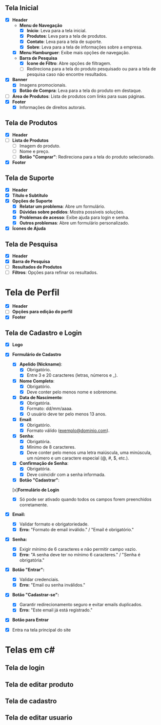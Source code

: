 ## Tela Inicial
- [x] **Header**
  - **Menu de Navegação**
    - [x] **Início**: Leva para a tela inicial.
    - [x] **Produtos**: Leva para a tela de produtos.
    - [x] **Contato**: Leva para a tela de suporte.
    - [x] **Sobre**: Leva para a tela de informações sobre a empresa.
  - [x] **Menu Hamburguer**: Exibe mais opções de navegação.
  - **Barra de Pesquisa**
    - [x] **Ícone de Filtro**: Abre opções de filtragem.
    - [ ] Redireciona para a tela do produto pesquisado ou para a tela de pesquisa caso não encontre resultados.
- [x] **Banner**
  - [x] Imagens promocionais.
  - [x] **Botão de Compra**: Leva para a tela do produto em destaque.
- [ ] **Área de Produtos**: Lista de produtos com links para suas páginas.
- [x] **Footer**
  - [x] Informações de direitos autorais.

## Tela de Produtos
- [x] **Header**
- [ ] **Lista de Produtos**
  - [ ] Imagem do produto.
  - [ ] Nome e preço.
  - [ ] **Botão "Comprar"**: Redireciona para a tela do produto selecionado.
- [x] **Footer**

## Tela de Suporte
- [x] **Header**
- [x] **Título e Subtítulo**
- [x] **Opções de Suporte**
  - [x] **Relatar um problema**: Abre um formulário.
  - [x] **Dúvidas sobre pedidos**: Mostra possíveis soluções.
  - [x] **Problemas de acesso**: Exibe ajuda para login e senha.
  - [x] **Outros problemas**: Abre um formulário personalizado.
- [x] **Ícones de Ajuda**

## Tela de Pesquisa
- [x] **Header**
- [x] **Barra de Pesquisa**
- [ ] **Resultados de Produtos**
- [ ] **Filtros**: Opções para refinar os resultados.

# Tela de Perfil
- [x] **Header**
- [ ] **Opções para edição do perfil**
- [x] **Footer**

## Tela de Cadastro e Login
- [x] **Logo**
- [x] **Formulário de Cadastro**
 
  - [x] **Apelido (Nickname)**:
    - [x] Obrigatório.
    - [x] Entre 3 e 20 caracteres (letras, números e _).
  
  - [x] **Nome Completo**:
    - [x] Obrigatório.
    - [x] Deve conter pelo menos nome e sobrenome.
 
  - [x] **Data de Nascimento**:
    - [x] Obrigatória.
    - [x] Formato: dd/mm/aaaa.
    - [x] O usuário deve ter pelo menos 13 anos.
  
  - [x] **Email**:
    - [x] Obrigatório.
    - [x] Formato válido (exemplo@dominio.com).
  
  - [x] **Senha**:
    - [x] Obrigatória.
    - [x] Mínimo de 8 caracteres.
    - [x] Deve conter pelo menos uma letra maiúscula, uma minúscula, um número e um caractere especial (@, #, $, etc.).
  
  - [x] **Confirmação de Senha**:
    - [x] Obrigatória.
    - [x] Deve coincidir com a senha informada.
  - [x] **Botão "Cadastrar"**:
    
  [x]**Formulário de Login**

  - [x] Só pode ser ativado quando todos os campos forem preenchidos corretamente.

- [x] **Email:**  
  - [x] Validar formato e obrigatoriedade.  
  - [x] **Erro:** "Formato de email inválido." / "Email é obrigatório."  

- [x] **Senha:**  
  - [x] Exigir mínimo de 6 caracteres e não permitir campo vazio.  
  - [x] **Erro:** "A senha deve ter no mínimo 6 caracteres." / "Senha é obrigatória."  

- [x] **Botão "Entrar":**  
  - [x] Validar credenciais.  
  - [x] **Erro:** "Email ou senha inválidos."  

- [x] **Botão "Cadastrar-se":**  
  - [x] Garantir redirecionamento seguro e evitar emails duplicados.  
  - [x] **Erro:** "Este email já está registrado."  

- [x] **Botão para Entrar**
- [x] Entra na tela principal do site

# Telas em c#

## Tela de login
## Tela de editar produto
## Tela de cadastro
## Tela de editar usuario 

